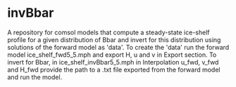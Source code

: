 # invBbar
A repository for comsol models that compute a steady-state ice-shelf profile for a given distribution of Bbar and invert for this distribution using solutions of the forward model as 'data'. 
To create the 'data' run the forward model ice_shelf_fwd5_5.mph and export H, u and v in Export section. To invert for Bbar, in ice_shelf_invBbar5_5.mph in Interpolation u_fwd, v_fwd and H_fwd provide the path to a .txt file exported from the forward model and run the model.

